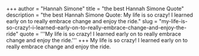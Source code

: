 +++
author = "Hannah Simone"
title = "the best Hannah Simone Quote"
description = "the best Hannah Simone Quote: My life is so crazy! I learned early on to really embrace change and enjoy the ride."
slug = "my-life-is-so-crazy!-i-learned-early-on-to-really-embrace-change-and-enjoy-the-ride"
quote = '''My life is so crazy! I learned early on to really embrace change and enjoy the ride.'''
+++
My life is so crazy! I learned early on to really embrace change and enjoy the ride.
